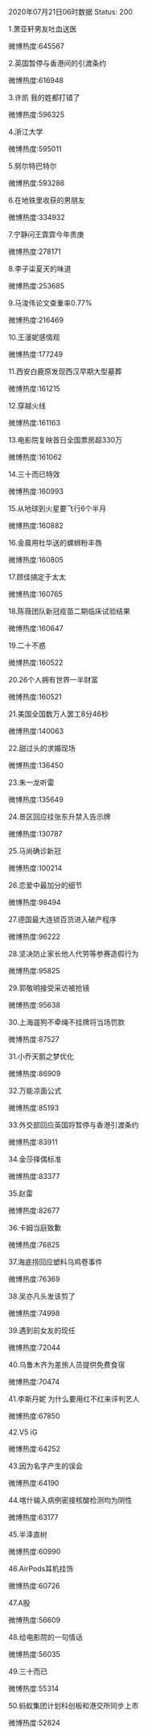 2020年07月21日06时数据
Status: 200

1.萧亚轩男友吐血送医

微博热度:645567

2.英国暂停与香港间的引渡条约

微博热度:616948

3.许凯 我的姓都打错了

微博热度:596325

4.浙江大学

微博热度:595011

5.努尔特巴特尔

微博热度:593286

6.在地铁里收获的男朋友

微博热度:334932

7.宁静问王霏霏今年贵庚

微博热度:278171

8.李子柒夏天的味道

微博热度:253685

9.马浚伟论文查重率0.77%

微博热度:216469

10.王漫妮感情观

微博热度:177249

11.西安白鹿原发现西汉早期大型墓葬

微博热度:161215

12.穿越火线

微博热度:161163

13.电影院复映首日全国票房超330万

微博热度:161062

14.三十而已特效

微博热度:160993

15.从地球到火星要飞行6个半月

微博热度:160882

16.金晨用杜华送的螺蛳粉丰唇

微博热度:160805

17.顾佳搞定于太太

微博热度:160765

18.陈薇团队新冠疫苗二期临床试验结果

微博热度:160647

19.二十不惑

微博热度:160522

20.26个人拥有世界一半财富

微博热度:160521

21.美国全国数万人罢工8分46秒

微博热度:140063

22.甜过头的求婚现场

微博热度:136450

23.朱一龙听雷

微博热度:135649

24.景区回应挂张东升禁入告示牌

微博热度:130787

25.马尚确诊新冠

微博热度:100214

26.恋爱中最加分的细节

微博热度:98494

27.德国最大连锁百货进入破产程序

微博热度:96222

28.坚决防止家长他人代劳等参赛造假行为

微博热度:95825

29.郭敬明接受采访被抢镜

微博热度:95638

30.上海遛狗不牵绳不挂牌将当场罚款

微博热度:87527

31.小乔天鹅之梦优化

微博热度:86909

32.万能凉面公式

微博热度:85193

33.外交部回应英国将暂停与香港引渡条约

微博热度:83911

34.金莎择偶标准

微博热度:83377

35.赵雷

微博热度:82677

36.卡姆当庭致歉

微博热度:76825

37.海底捞回应塑料乌鸡卷事件

微博热度:76369

38.吴亦凡头发该剪了

微博热度:74998

39.遇到前女友的现任

微博热度:72044

40.乌鲁木齐为差旅人员提供免费食宿

微博热度:70474

41.李斯丹妮 为什么要用红不红来评判艺人

微博热度:67850

42.V5 iG

微博热度:64252

43.因为名字产生的误会

微博热度:64190

44.喀什输入病例密接核酸检测均为阴性

微博热度:63177

45.半泽直树

微博热度:60990

46.AirPods耳机挂饰

微博热度:60726

47.A股

微博热度:56609

48.给电影院的一句情话

微博热度:56035

49.三十而已

微博热度:55314

50.蚂蚁集团计划科创板和港交所同步上市

微博热度:52824

